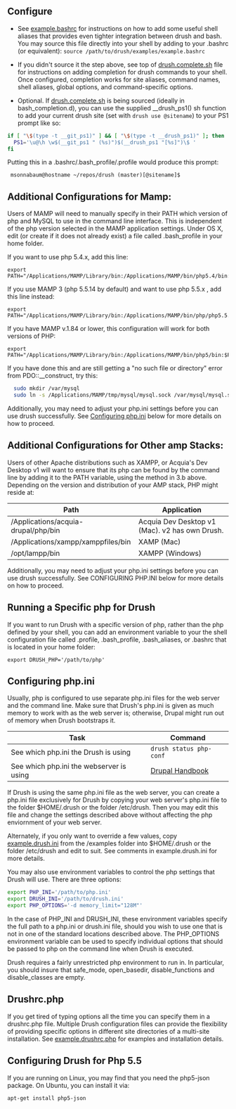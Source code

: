 Configure
-----------------------

* See [example.bashrc](https://raw.githubusercontent.com/drush-ops/drush/master/examples/example.bashrc) for instructions on how to add some
   useful shell aliases that provides even tighter integration between
   drush and bash. You may source this file directly into your shell by adding to
   your .bashrc (or equivalent): `source /path/to/drush/examples/example.bashrc`

* If you didn't source it the step above, see top of
   [drush.complete.sh](https://raw.githubusercontent.com/drush-ops/drush/master/drush.complete.sh) file for instructions on adding completion for drush
   commands to your shell.  Once configured, completion works for site aliases,
   command names, shell aliases, global options, and command-specific options.

* Optional. If [drush.complete.sh](https://raw.githubusercontent.com/drush-ops/drush/master/drush.complete.sh) is being sourced (ideally in
   bash_completion.d), you can use the supplied \__drush_ps1() sh function to
   add your current drush site (set with `drush use @sitename`) to your PS1
   prompt like so:
      
```bash   
if [ "\$(type -t __git_ps1)" ] && [ "\$(type -t __drush_ps1)" ]; then
  PS1='\u@\h \w$(__git_ps1 " (%s)")$(__drush_ps1 "[%s]")\$ '
fi
```
      
   Putting this in a .bashrc/.bash_profile/.profile would produce this prompt:

     msonnabaum@hostname ~/repos/drush (master)[@sitename]$

Additional Configurations for Mamp:
-----------------------------------

Users of MAMP will need to manually specify in their PATH which version of php
and MySQL to use in the command line interface. This is independent of the php
version selected in the MAMP application settings.  Under OS X, edit (or create
if it does not already exist) a file called .bash_profile in your home folder.

If you want to use php 5.4.x, add this line:

    export PATH="/Applications/MAMP/Library/bin:/Applications/MAMP/bin/php5.4/bin:$PATH"
    
If you use MAMP 3 (php 5.5.14 by default) and want to use php 5.5.x , add this line instead:

    export PATH="/Applications/MAMP/Library/bin:/Applications/MAMP/bin/php/php5.5.14/bin:$PATH"

If you have MAMP v.1.84 or lower, this configuration will work for both versions
of PHP:

    export PATH="/Applications/MAMP/Library/bin:/Applications/MAMP/bin/php5/bin:$PATH"

If you have done this and are still getting a "no such file or directory" error
from PDO::__construct, try this:

```bash
  sudo mkdir /var/mysql
  sudo ln -s /Applications/MAMP/tmp/mysql/mysql.sock /var/mysql/mysql.sock
```

Additionally, you may need to adjust your php.ini settings before you can use
drush successfully. See [Configuring php.ini](#configuring-phpini) below for more details on how to
proceed.

Additional Configurations for Other amp Stacks:
-----------------------------------------------

Users of other Apache distributions such as XAMPP, or Acquia's Dev Desktop v1 will
want to ensure that its php can be found by the command line by adding it to
the PATH variable, using the method in 3.b above. Depending on the version and
distribution of your AMP stack, PHP might reside at:

Path                                       | Application
-----                                      | ----
/Applications/acquia-drupal/php/bin        | Acquia Dev Desktop v1 (Mac). v2 has own Drush.
/Applications/xampp/xamppfiles/bin         | XAMP (Mac)
/opt/lampp/bin                             | XAMPP (Windows)

Additionally, you may need to adjust your php.ini settings before you can use
drush successfully. See CONFIGURING PHP.INI below for more details on how to
proceed.

Running a Specific php for Drush
--------------------------

  If you want to run Drush with a specific version of php, rather than the
  php defined by your shell, you can add an environment variable to your
  the shell configuration file called .profile, .bash_profile, .bash_aliases,
  or .bashrc that is located in your home folder:

    export DRUSH_PHP='/path/to/php'

Configuring php.ini
-------------------

Usually, php is configured to use separate php.ini files for the web server and
the command line. Make sure that Drush's php.ini is given as much memory to
work with as the web server is; otherwise, Drupal might run out of memory when
Drush bootstraps it.

Task                                       | Command
-----                                      | ----
See which php.ini the Drush is using       | `drush status php-conf`
See which php.ini the webserver is using   | [Drupal Handbook](http://drupal.org/node/207036)

If Drush is using the same php.ini file as the web server, you can create a
php.ini file exclusively for Drush by copying your web server's php.ini file to
the folder $HOME/.drush or the folder /etc/drush.  Then you may edit this file
and change the settings described above without affecting the php enviornment
of your web server.

Alternately, if you only want to override a few values, copy [example.drush.ini](examples/example.drush.ini)
from the /examples folder into $HOME/.drush or the folder /etc/drush and edit
to suit.  See comments in example.drush.ini for more details.

You may also use environment variables to control the php settings that Drush
will use.  There are three options:

```bash
export PHP_INI='/path/to/php.ini'
export DRUSH_INI='/path/to/drush.ini'
export PHP_OPTIONS='-d memory_limit="128M"'
```

In the case of PHP_INI and DRUSH_INI, these environment variables specify the
full path to a php.ini or drush.ini file, should you wish to use one that is
not in one of the standard locations described above.  The PHP_OPTIONS
environment variable can be used to specify individual options that should
be passed to php on the command line when Drush is executed.

Drush requires a fairly unrestricted php environment to run in.  In particular,
you should insure that safe_mode, open_basedir, disable_functions and
disable_classes are empty.

Drushrc.php
-----------

If you get tired of typing options all the time you can specify them in a
drushrc.php file. Multiple Drush configuration files can provide the
flexibility of providing specific options in different site directories of a
multi-site installation. See [example.drushrc.php](https://raw.githubusercontent.com/drush-ops/drush/master/examples/example.drushrc.php) for examples and installation
details.

Configuring Drush for Php 5.5
-----------------------------

If you are running on Linux, you may find that you need
the php5-json package.  On Ubuntu, you can install it via:

    apt-get install php5-json
